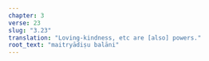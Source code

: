 ```yaml
---
chapter: 3
verse: 23
slug: "3.23"
translation: "Loving-kindness, etc are [also] powers."
root_text: "maitryādiṣu balāni"
---
```


